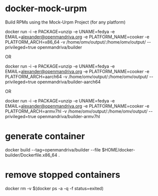 # docker-mock-urpm
Build RPMs using the Mock-Urpm Project (for any platform)

docker run -i -e PACKAGE=unzip -e UNAME=fedya -e EMAIL=alexander@openmandriva.org -e PLATFORM_NAME=cooker -e PLATFORM_ARCH=x86_64 -v /home/omv/output/:/home/omv/output/ --privileged=true openmandriva/builder

OR

docker run -i -e PACKAGE=unzip -e UNAME=fedya -e EMAIL=alexander@openmandriva.org -e PLATFORM_NAME=cooker -e PLATFORM_ARCH=aarch64 -v /home/omv/output/:/home/omv/output/ --privileged=true openmandriva/builder-aarch64

OR

docker run -i -e PACKAGE=unzip -e UNAME=fedya -e EMAIL=alexander@openmandriva.org -e PLATFORM_NAME=cooker -e PLATFORM_ARCH=armv7hl -v /home/omv/output/:/home/omv/output/ --privileged=true openmandriva/builder-armv7hl

# generate container

docker build --tag=openmandriva/builder --file $HOME/docker-builder/Dockerfile.x86_64 .

# remove stopped containers
docker rm -v $(docker ps -a -q -f status=exited)
